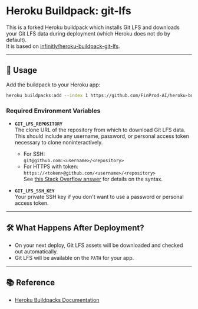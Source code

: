 # Heroku Buildpack: git-lfs

This is a forked Heroku buildpack which installs Git LFS and downloads your Git LFS data during deployment (which Heroku does not do by default).  
It is based on [infinitly/heroku-buildpack-git-lfs](https://github.com/infinitly/heroku-buildpack-git-lfs).

---

## 🚀 Usage

Add the buildpack to your Heroku app:

```sh
heroku buildpacks:add --index 1 https://github.com/FinProd-AI/heroku-buildpack-git-lfs
```

### Required Environment Variables

- **`GIT_LFS_REPOSITORY`**  
  The clone URL of the repository from which to download Git LFS data.  
  This should include any username, password, or personal access token necessary to clone noninteractively.  
  - For SSH:  
    `git@github.com:<username>/<repository>`
  - For HTTPS with token:  
    `https://<token>@github.com/<username>/<repository>`  
  See [this Stack Overflow answer](https://stackoverflow.com/a/50193010/3538165) for details on the syntax.

- **`GIT_LFS_SSH_KEY`**  
  Your private SSH key if you don't want to use a password or personal access token.

---

## 🛠️ What Happens After Deployment?

- On your next deploy, Git LFS assets will be downloaded and checked out automatically.
- Git LFS will be available on the `PATH` for your app.

---

## 📚 Reference

- [Heroku Buildpacks Documentation](https://devcenter.heroku.com/articles/buildpacks)
